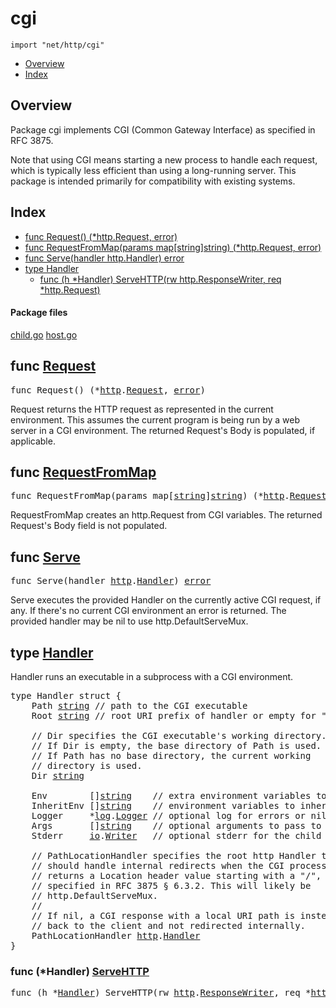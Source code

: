 

# cgi
`import "net/http/cgi"`

* [Overview](#pkg-overview)
* [Index](#pkg-index)

## <a id="pkg-overview">Overview</a>
Package cgi implements CGI (Common Gateway Interface) as specified
in RFC 3875.

Note that using CGI means starting a new process to handle each
request, which is typically less efficient than using a
long-running server. This package is intended primarily for
compatibility with existing systems.




## <a id="pkg-index">Index</a>
* [func Request() (*http.Request, error)](#Request)
* [func RequestFromMap(params map[string]string) (*http.Request, error)](#RequestFromMap)
* [func Serve(handler http.Handler) error](#Serve)
* [type Handler](#Handler)
  * [func (h *Handler) ServeHTTP(rw http.ResponseWriter, req *http.Request)](#Handler.ServeHTTP)




#### <a id="pkg-files">Package files</a>
[child.go](https://golang.org/src/net/http/cgi/child.go) [host.go](https://golang.org/src/net/http/cgi/host.go) 






## <a id="Request">func</a> [Request](https://golang.org/src/net/http/cgi/child.go?s=604:641#L19)
<pre>func Request() (*<a href="/pkg/net/http/">http</a>.<a href="/pkg/net/http/#Request">Request</a>, <a href="/pkg/builtin/#error">error</a>)</pre>
Request returns the HTTP request as represented in the current
environment. This assumes the current program is being run
by a web server in a CGI environment.
The returned Request's Body is populated, if applicable.



## <a id="RequestFromMap">func</a> [RequestFromMap](https://golang.org/src/net/http/cgi/child.go?s=1163:1231#L42)
<pre>func RequestFromMap(params map[<a href="/pkg/builtin/#string">string</a>]<a href="/pkg/builtin/#string">string</a>) (*<a href="/pkg/net/http/">http</a>.<a href="/pkg/net/http/#Request">Request</a>, <a href="/pkg/builtin/#error">error</a>)</pre>
RequestFromMap creates an http.Request from CGI variables.
The returned Request's Body field is not populated.



## <a id="Serve">func</a> [Serve](https://golang.org/src/net/http/cgi/child.go?s=3917:3955#L136)
<pre>func Serve(handler <a href="/pkg/net/http/">http</a>.<a href="/pkg/net/http/#Handler">Handler</a>) <a href="/pkg/builtin/#error">error</a></pre>
Serve executes the provided Handler on the currently active CGI
request, if any. If there's no current CGI environment
an error is returned. The provided handler may be nil to use
http.DefaultServeMux.





## <a id="Handler">type</a> [Handler](https://golang.org/src/net/http/cgi/host.go?s=1282:2432#L37)
Handler runs an executable in a subprocess with a CGI environment.


<pre>type Handler struct {
<span id="Handler.Path"></span>    Path <a href="/pkg/builtin/#string">string</a> <span class="comment">// path to the CGI executable</span>
<span id="Handler.Root"></span>    Root <a href="/pkg/builtin/#string">string</a> <span class="comment">// root URI prefix of handler or empty for &#34;/&#34;</span>

<span id="Handler.Dir"></span>    <span class="comment">// Dir specifies the CGI executable&#39;s working directory.</span>
    <span class="comment">// If Dir is empty, the base directory of Path is used.</span>
    <span class="comment">// If Path has no base directory, the current working</span>
    <span class="comment">// directory is used.</span>
    Dir <a href="/pkg/builtin/#string">string</a>

<span id="Handler.Env"></span>    Env        []<a href="/pkg/builtin/#string">string</a>    <span class="comment">// extra environment variables to set, if any, as &#34;key=value&#34;</span>
<span id="Handler.InheritEnv"></span>    InheritEnv []<a href="/pkg/builtin/#string">string</a>    <span class="comment">// environment variables to inherit from host, as &#34;key&#34;</span>
<span id="Handler.Logger"></span>    Logger     *<a href="/pkg/log/">log</a>.<a href="/pkg/log/#Logger">Logger</a> <span class="comment">// optional log for errors or nil to use log.Print</span>
<span id="Handler.Args"></span>    Args       []<a href="/pkg/builtin/#string">string</a>    <span class="comment">// optional arguments to pass to child process</span>
<span id="Handler.Stderr"></span>    Stderr     <a href="/pkg/io/">io</a>.<a href="/pkg/io/#Writer">Writer</a>   <span class="comment">// optional stderr for the child process; nil means os.Stderr</span>

<span id="Handler.PathLocationHandler"></span>    <span class="comment">// PathLocationHandler specifies the root http Handler that</span>
    <span class="comment">// should handle internal redirects when the CGI process</span>
    <span class="comment">// returns a Location header value starting with a &#34;/&#34;, as</span>
    <span class="comment">// specified in RFC 3875 § 6.3.2. This will likely be</span>
    <span class="comment">// http.DefaultServeMux.</span>
    <span class="comment">//</span>
    <span class="comment">// If nil, a CGI response with a local URI path is instead sent</span>
    <span class="comment">// back to the client and not redirected internally.</span>
    PathLocationHandler <a href="/pkg/net/http/">http</a>.<a href="/pkg/net/http/#Handler">Handler</a>
}
</pre>











### <a id="Handler.ServeHTTP">func</a> (\*Handler) [ServeHTTP](https://golang.org/src/net/http/cgi/host.go?s=3102:3172#L96)
<pre>func (h *<a href="#Handler">Handler</a>) ServeHTTP(rw <a href="/pkg/net/http/">http</a>.<a href="/pkg/net/http/#ResponseWriter">ResponseWriter</a>, req *<a href="/pkg/net/http/">http</a>.<a href="/pkg/net/http/#Request">Request</a>)</pre>







